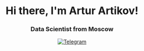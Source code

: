 <div id="header" align="center">
  <h1>Hi there, I'm Artur Artikov!</h1>
  <h3>Data Scientist from Moscow</h3> 
</div>


<div id="socials" align="center">
  <a href="telegram-url">
    <img src="https://img.shields.io/badge/Telegram-blue&logo=Telegram" alt="Telegram">
  </a>
</div>
